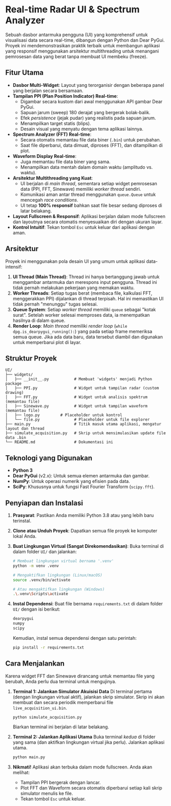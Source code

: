 # Real-time Radar UI & Spectrum Analyzer

Sebuah dasbor antarmuka pengguna (UI) yang komprehensif untuk visualisasi data secara real-time, dibangun dengan Python dan Dear PyGui. Proyek ini mendemonstrasikan praktik terbaik untuk membangun aplikasi yang responsif menggunakan arsitektur multithreading untuk menangani pemrosesan data yang berat tanpa membuat UI membeku (freeze).



## Fitur Utama

-   **Dasbor Multi-Widget**: Layout yang terorganisir dengan beberapa panel yang berjalan secara bersamaan.
-   **Tampilan PPI (Plan Position Indicator) Real-time**:
    -   Digambar secara kustom dari awal menggunakan API gambar Dear PyGui.
    -   Sapuan jarum (sweep) 180 derajat yang bergerak bolak-balik.
    -   Efek *persistence* (jejak pudar) yang realistis pada sapuan jarum.
    -   Menampilkan target statis (blips).
    -   Desain visual yang menyatu dengan tema aplikasi lainnya.
-   **Spectrum Analyzer (FFT) Real-time**:
    -   Secara otomatis memantau file data biner (`.bin`) untuk perubahan.
    -   Saat file diperbarui, data dimuat, diproses (FFT), dan ditampilkan di plot.
-   **Waveform Display Real-time**:
    -   Juga memantau file data biner yang sama.
    -   Menampilkan data mentah dalam domain waktu (amplitudo vs. waktu).
-   **Arsitektur Multithreading yang Kuat**:
    -   UI berjalan di *main thread*, sementara setiap widget pemrosesan data (PPI, FFT, Sinewave) memiliki *worker thread* sendiri.
    -   Komunikasi aman antar thread menggunakan `queue.Queue` untuk mencegah *race conditions*.
    -   UI tetap **100% responsif** bahkan saat file besar sedang diproses di latar belakang.
-   **Layout Fullscreen & Responsif**: Aplikasi berjalan dalam mode fullscreen dan layoutnya secara otomatis menyesuaikan diri dengan ukuran layar.
-   **Kontrol Intuitif**: Tekan tombol `Esc` untuk keluar dari aplikasi dengan aman.

## Arsitektur

Proyek ini menggunakan pola desain UI yang umum untuk aplikasi data-intensif:

1.  **UI Thread (Main Thread)**: Thread ini hanya bertanggung jawab untuk menggambar antarmuka dan merespons input pengguna. Thread ini tidak pernah melakukan pekerjaan yang memakan waktu.
2.  **Worker Threads**: Setiap tugas berat (membaca file, kalkulasi FFT, menggerakkan PPI) dijalankan di thread terpisah. Hal ini memastikan UI tidak pernah "menunggu" tugas selesai.
3.  **Queue System**: Setiap *worker thread* memiliki `queue` sebagai "kotak surat". Setelah worker selesai memproses data, ia menempatkan hasilnya di dalam queue.
4.  **Render Loop**: *Main thread* memiliki *render loop* (`while dpg.is_dearpygui_running():`) yang pada setiap frame memeriksa semua queue. Jika ada data baru, data tersebut diambil dan digunakan untuk memperbarui plot di layar.

## Struktur Proyek

```
UI/
├── widgets/
│   ├── __init__.py           # Membuat 'widgets' menjadi Python package
│   ├── PPI.py                # Widget untuk tampilan radar (custom drawing)
│   ├── FFT.py                # Widget untuk analisis spektrum (memantau file)
│   ├── Sinewave.py           # Widget untuk tampilan waveform (memantau file)
│   ├── logo.py         # Placeholder untuk kontrol
│   └── file.py               # Placeholder untuk file explorer
├── main.py                   # Titik masuk utama aplikasi, mengatur layout dan thread
├── simulate_acquisition.py   # Skrip untuk mensimulasikan update file data .bin
└── README.md                 # Dokumentasi ini
```

## Teknologi yang Digunakan

-   **Python 3**
-   **Dear PyGui** (v2.x): Untuk semua elemen antarmuka dan gambar.
-   **NumPy**: Untuk operasi numerik yang efisien pada data.
-   **SciPy**: Khususnya untuk fungsi Fast Fourier Transform (`scipy.fft`).

## Penyiapan dan Instalasi

1.  **Prasyarat**: Pastikan Anda memiliki Python 3.8 atau yang lebih baru terinstal.

2.  **Clone atau Unduh Proyek**: Dapatkan semua file proyek ke komputer lokal Anda.

3.  **Buat Lingkungan Virtual (Sangat Direkomendasikan)**:
    Buka terminal di dalam folder `UI/` dan jalankan:
    ```bash
    # Membuat lingkungan virtual bernama '.venv'
    python -m venv .venv

    # Mengaktifkan lingkungan (Linux/macOS)
    source .venv/bin/activate

    # Atau mengaktifkan lingkungan (Windows)
    .\.venv\Scripts\activate
    ```

4.  **Instal Dependensi**:
    Buat file bernama `requirements.txt` di dalam folder `UI/` dengan isi berikut:
    ```txt
    dearpygui
    numpy
    scipy
    ```
    Kemudian, instal semua dependensi dengan satu perintah:
    ```bash
    pip install -r requirements.txt
    ```

## Cara Menjalankan

Karena widget FFT dan Sinewave dirancang untuk memantau file yang berubah, Anda perlu dua terminal untuk mengujinya.

1.  **Terminal 1: Jalankan Simulator Akuisisi Data**
    Di terminal pertama (dengan lingkungan virtual aktif), jalankan skrip simulator. Skrip ini akan membuat dan secara periodik memperbarui file `live_acquisition_ui.bin`.
    ```bash
    python simulate_acquisition.py
    ```
    Biarkan terminal ini berjalan di latar belakang.

2.  **Terminal 2: Jalankan Aplikasi Utama**
    Buka terminal *kedua* di folder yang sama (dan aktifkan lingkungan virtual jika perlu). Jalankan aplikasi utama.
    ```bash
    python main.py
    ```

3.  **Nikmati!**
    Aplikasi akan terbuka dalam mode fullscreen. Anda akan melihat:
    -   Tampilan PPI bergerak dengan lancar.
    -   Plot FFT dan Waveform secara otomatis diperbarui setiap kali skrip simulator menulis ke file.
    -   Tekan tombol `Esc` untuk keluar.